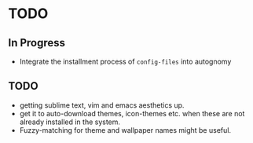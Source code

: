 # TODO

## In Progress

* Integrate the installment process of `config-files` into autognomy

## TODO

* getting sublime text, vim and emacs aesthetics up.
* get it to auto-download themes, icon-themes etc. when these are not already installed in the system.
* Fuzzy-matching for theme and wallpaper names might be useful.
